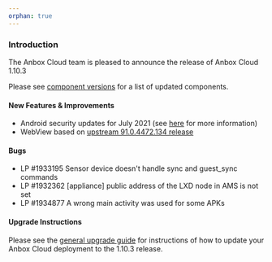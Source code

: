 ```yaml
---
orphan: true
---
```

### Introduction

The Anbox Cloud team is pleased to announce the release of Anbox Cloud 1.10.3

Please see [component versions](https://anbox-cloud.io/docs/component-versions) for a list of updated components.

#### New Features & Improvements

* Android security updates for July 2021 (see [here](https://source.android.com/security/bulletin/2021-07-01) for more information)
* WebView based on [upstream 91.0.4472.134 release](https://chromereleases.googleblog.com/2021/06/chrome-for-android-update_0579445428.html)

#### Bugs

* LP #1933195 Sensor device doesn't handle sync and guest_sync commands
* LP #1932362 [appliance] public address of the LXD node in AMS is not set
* LP #1934877 A wrong main activity was used for some APKs

#### Upgrade Instructions

Please see the [general upgrade guide](https://anbox-cloud.io/docs/installation/upgrading-from-previous-versions) for instructions of how to update your Anbox Cloud deployment to the 1.10.3 release.